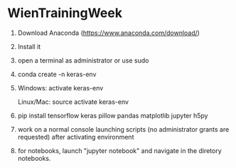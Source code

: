 # WienTrainingWeek

1) Download Anaconda (https://www.anaconda.com/download/)

2) Install it 

3) open a terminal as administrator or use sudo
 
4) conda create -n keras-env

5) Windows: activate keras-env

   Linux/Mac:  source activate keras-env

6) pip install tensorflow keras pillow pandas matplotlib jupyter h5py
          
7) work on a normal console launching scripts (no administrator grants are requested) after activating environment

8) for notebooks, launch "jupyter notebook" and navigate in the diretory notebooks.
    
